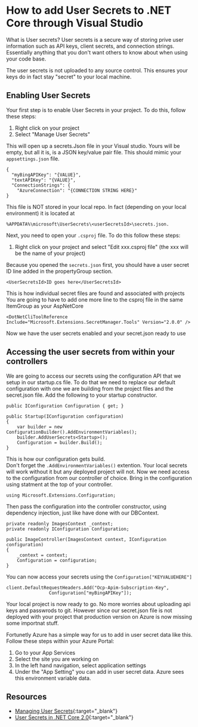 # How to add User Secrets to .NET Core through Visual Studio

What is User secrets? User secrets is a secure way of storing prive user information
such as API keys, client secrets, and connection strings. Essentially anything that you 
don't want others to know about when using your code base. 

The user secrets is not uploaded to any source control. This ensures your keys do in fact stay "secret" to your local machine. 

## Enabling User Secrets

Your first step is to enable User Secrets in your project. To do this, follow these steps:
1. Right click on your project
2. Select "Manage User Secrets"

This will open up a secrets.Json file in your Visual studio. Yours will be empty, but
all it is, is a JSON key/value pair file. This should mimic your `appsettings.json` file.

```
{
  "myBingAPIKey": "{VALUE}",
  "textAPIKey": "{VALUE}",
  "ConnectionStrings": {
    "AzureConnection": "{CONNECTION STRING HERE}"
}
```
This file is NOT stored in your local repo. In fact 
(depending on your local environment) it is located at  

`%APPDATA%\microsoft\UserSecrets\<userSecretsId>\secrets.json.`



Next, you need to open your `.csproj` file. To do this follow these steps:
1. Right click on your project and select "Edit xxx.csproj file" (the xxx will be the name of your project)


Because you opened the `secrets.json` first, you should have a 
user secret ID line added in the propertyGroup section.

```
<UserSecretsId>ID goes here</UserSecretsId>
```

This is how individual secret files are found and associated with projects
You are going to have to add one more line to the csproj file in the same ItemGroup 
as your AspNetCore

```
<DotNetCliToolReference Include="Microsoft.Extensions.SecretManager.Tools" Version="2.0.0" />
```

Now we have the user secrets enabled and your secret.json ready to use

## Accessing the user secrets from within your controllers

We are going to access our secrets using the configuration API that we setup in 
our startup.cs file. To do that we need to replace our default 
configuration with one we are building from the project files and the 
secret.json file. Add the following to your startup constructor.

```
public IConfiguration Configuration { get; }

public Startup(IConfiguration configuration)
{
    var builder = new ConfigurationBuilder().AddEnvironmentVariables();
    builder.AddUserSecrets<Startup>();
    Configuration = builder.Build();
}
```

This is how our configuration gets build.  
Don't forget the `.AddEnvironmentVariables()` extention. Your local secrets 
will work without it but any deployed project will not.
Now we need access to the configuration from our controller of choice.
Bring in the configuration using statment at the top of your controller.

```
using Microsoft.Extensions.Configuration;
```

Then pass the configuration into the controller constructor, using dependency injection,
just like have done with our DBContext.

```
private readonly ImagesContext _context;
private readonly IConfiguration Configuration;

public ImageController(ImagesContext context, IConfiguration configuration)
{
    _context = context;
    Configuration = configuration;
}
```
You can now access your secrets using the `Configuration["KEYVALUEHERE"]`

```
client.DefaultRequestHeaders.Add("Ocp-Apim-Subscription-Key", 
                Configuration["myBingAPIKey"]);
```

Your local project is now ready to go. No more worries about uploading api 
keys and passwrods to git. However since our secret.json file is not deployed 
with your project that production version on Azure is now missing some importnat 
stuff.

Fortunetly Azure has a simple way for us to add in user secret data like this. 
Follow these steps within your Azure Portal:
1. Go to your App Services
2. Select the site you are working on
2. In the left hand navigation, select application settings 
4. Under the "App Setting" you can add in user secret data. 
Azure sees this environment variable data.


## Resources
- [Managing User Secrets](https://blogs.msdn.microsoft.com/mihansen/2017/09/10/managing-secrets-in-net-core-2-0-apps/){:target="_blank"}
- [User Secrets in .NET Core 2.0](https://docs.microsoft.com/en-us/aspnet/core/security/app-secrets?view=aspnetcore-2.1&tabs=visual-studio){:target="_blank"}
